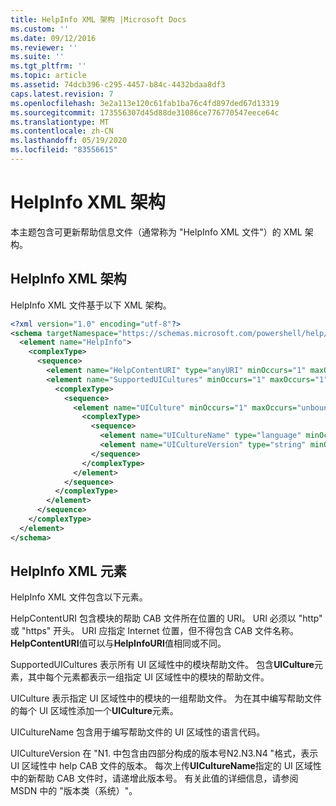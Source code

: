 ```yaml
---
title: HelpInfo XML 架构 |Microsoft Docs
ms.custom: ''
ms.date: 09/12/2016
ms.reviewer: ''
ms.suite: ''
ms.tgt_pltfrm: ''
ms.topic: article
ms.assetid: 74dcb396-c295-4457-b84c-4432bdaa8df3
caps.latest.revision: 7
ms.openlocfilehash: 3e2a113e120c61fab1ba76c4fd897ded67d13319
ms.sourcegitcommit: 173556307d45d88de31086ce776770547eece64c
ms.translationtype: MT
ms.contentlocale: zh-CN
ms.lasthandoff: 05/19/2020
ms.locfileid: "83556615"
---
```

# <a name="helpinfo-xml-schema"></a>HelpInfo XML 架构

本主题包含可更新帮助信息文件（通常称为 "HelpInfo XML 文件"）的 XML 架构。

## <a name="helpinfo-xml-schema"></a>HelpInfo XML 架构

HelpInfo XML 文件基于以下 XML 架构。

```xml
<?xml version="1.0" encoding="utf-8"?>
<schema targetNamespace="https://schemas.microsoft.com/powershell/help/2010/05" xmlns="http://www.w3.org/2001/XMLSchema">
  <element name="HelpInfo">
    <complexType>
      <sequence>
        <element name="HelpContentURI" type="anyURI" minOccurs="1" maxOccurs="1" />
        <element name="SupportedUICultures" minOccurs="1" maxOccurs="1">
          <complexType>
            <sequence>
              <element name="UICulture" minOccurs="1" maxOccurs="unbounded">
                <complexType>
                  <sequence>
                    <element name="UICultureName" type="language" minOccurs="1" maxOccurs="1" />
                    <element name="UICultureVersion" type="string" minOccurs="1" maxOccurs="1" />
                  </sequence>
                </complexType>
              </element>
            </sequence>
          </complexType>
        </element>
      </sequence>
    </complexType>
  </element>
</schema>
```

## <a name="helpinfo-xml-elements"></a>HelpInfo XML 元素

HelpInfo XML 文件包含以下元素。

HelpContentURI 包含模块的帮助 CAB 文件所在位置的 URI。 URI 必须以 "http" 或 "https" 开头。 URI 应指定 Internet 位置，但不得包含 CAB 文件名称。 **HelpContentURI**值可以与**HelpInfoURI**值相同或不同。

SupportedUICultures 表示所有 UI 区域性中的模块帮助文件。 包含**UICulture**元素，其中每个元素都表示一组指定 UI 区域性中的模块的帮助文件。

UICulture 表示指定 UI 区域性中的模块的一组帮助文件。 为在其中编写帮助文件的每个 UI 区域性添加一个**UICulture**元素。

UICultureName 包含用于编写帮助文件的 UI 区域性的语言代码。

UICultureVersion 在 "N1. 中包含由四部分构成的版本号N2.N3.N4 "格式，表示 UI 区域性中 help CAB 文件的版本。 每次上传**UICultureName**指定的 UI 区域性中的新帮助 CAB 文件时，请递增此版本号。 有关此值的详细信息，请参阅 MSDN 中的 "版本类（系统）"。
